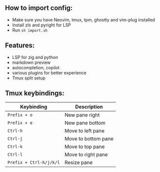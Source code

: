 ## How to import config:

- Make sure you have Neovim, tmux, tpm, ghostty and vim-plug installed
- Install zls and pyright for LSP
- Run `sh import.sh` 

## Features:
- LSP for zig and python
- markdown preview
- autocompletion, copilot
- various plugins for better experience
- Tmux split setup

## Tmux keybindings:
<!--keybinding table-->
| Keybinding | Description |
|------------|-------------|
| `Prefix + o` | New pane right |
| `Prefix + e` | New pane bottom |
| `Ctrl-h` | Move to left pane |
| `Ctrl-j` | Move to bottom pane |
| `Ctrl-k` | Move to top pane |
| `Ctrl-l` | Move to right pane |
| `Prefix + Ctrl-h/j/k/l` | Resize pane |





